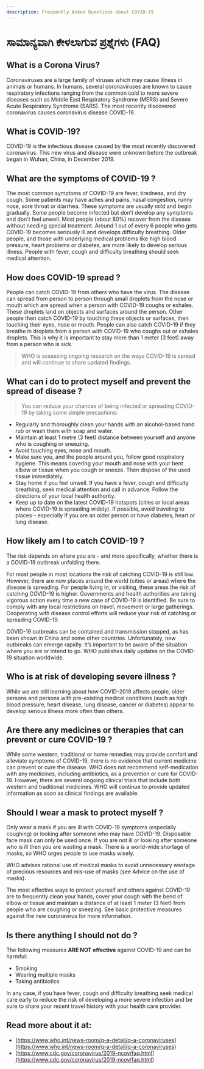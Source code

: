 ```yaml
---
description: Frequently Asked Questions about COVID-19
---
```


# ಸಾಮಾನ್ಯವಾಗಿ ಕೇಳಲಾಗುವ ಪ್ರಶ್ನೆಗಳು \(FAQ\)

## What is a Corona Virus?

Coronaviruses are a large family of viruses which may cause illness in animals or humans. In humans, several coronaviruses are known to cause respiratory infections ranging from the common cold to more severe diseases such as Middle East Respiratory Syndrome \(MERS\) and Severe Acute Respiratory Syndrome \(SARS\). The most recently discovered coronavirus causes coronavirus disease COVID-19.

## What is COVID-19?

COVID-19 is the infectious disease caused by the most recently discovered coronavirus. This new virus and disease were unknown before the outbreak began in Wuhan, China, in December 2019.

## What are the symptoms of COVID-19 ?

The most common symptoms of COVID-19 are fever, tiredness, and dry cough. Some patients may have aches and pains, nasal congestion, runny nose, sore throat or diarrhea. These symptoms are usually mild and begin gradually. Some people become infected but don’t develop any symptoms and don't feel unwell. Most people \(about 80%\) recover from the disease without needing special treatment. Around 1 out of every 6 people who gets COVID-19 becomes seriously ill and develops difficulty breathing. Older people, and those with underlying medical problems like high blood pressure, heart problems or diabetes, are more likely to develop serious illness. People with fever, cough and difficulty breathing should seek medical attention.

## How does COVID-19 spread ?

People can catch COVID-19 from others who have the virus. The disease can spread from person to person through small droplets from the nose or mouth which are spread when a person with COVID-19 coughs or exhales. These droplets land on objects and surfaces around the person. Other people then catch COVID-19 by touching these objects or surfaces, then touching their eyes, nose or mouth. People can also catch COVID-19 if they breathe in droplets from a person with COVID-19 who coughs out or exhales droplets. This is why it is important to stay more than 1 meter \(3 feet\) away from a person who is sick.

> WHO is assessing ongoing research on the ways COVID-19 is spread and will continue to share updated findings.

## What can i do to protect myself and prevent the spread of disease ?

> You can reduce your chances of being infected or spreading COVID-19 by taking some simple precautions:

* Regularly and thoroughly clean your hands with an alcohol-based hand rub or wash them with soap and water.
* Maintain at least 1 metre \(3 feet\) distance between yourself and anyone who is coughing or sneezing.
* Avoid touching eyes, nose and mouth.
* Make sure you, and the people around you, follow good respiratory hygiene. This means covering your mouth and nose with your bent elbow or tissue when you cough or sneeze. Then dispose of the used tissue immediately.
* Stay home if you feel unwell. If you have a fever, cough and difficulty breathing, seek medical attention and call in advance. Follow the directions of your local health authority.
* Keep up to date on the latest COVID-19 hotspots \(cities or local areas where COVID-19 is spreading widely\). If possible, avoid traveling to places  – especially if you are an older person or have diabetes, heart or lung disease.

## How likely am I to catch COVID-19 ?

The risk depends on where you are - and more specifically, whether there is a COVID-19 outbreak unfolding there.

For most people in most locations the risk of catching COVID-19 is still low. However, there are now places around the world \(cities or areas\) where the disease is spreading. For people living in, or visiting, these areas the risk of catching COVID-19 is higher. Governments and health authorities are taking vigorous action every time a new case of COVID-19 is identified. Be sure to comply with any local restrictions on travel, movement or large gatherings. Cooperating with disease control efforts will reduce your risk of catching or spreading COVID-19.

COVID-19 outbreaks can be contained and transmission stopped, as has been shown in China and some other countries. Unfortunately, new outbreaks can emerge rapidly. It’s important to be aware of the situation where you are or intend to go. WHO publishes daily updates on the COVID-19 situation worldwide.

## Who is at risk of developing severe illness ?

While we are still learning about how COVID-2019 affects people, older persons and persons with pre-existing medical conditions \(such as high blood pressure, heart disease, lung disease, cancer or diabetes\) appear to develop serious illness more often than others.

## Are there any medicines or therapies that can prevent or cure COVID-19 ?

While some western, traditional or home remedies may provide comfort and alleviate symptoms of COVID-19, there is no evidence that current medicine can prevent or cure the disease. WHO does not recommend self-medication with any medicines, including antibiotics, as a prevention or cure for COVID-19. However, there are several ongoing clinical trials that include both western and traditional medicines. WHO will continue to provide updated information as soon as clinical findings are available.

## Should I wear a mask to protect myself ?

Only wear a mask if you are ill with COVID-19 symptoms \(especially coughing\) or looking after someone who may have COVID-19. Disposable face mask can only be used once. If you are not ill or looking after someone who is ill then you are wasting a mask. There is a world-wide shortage of masks, so WHO urges people to use masks wisely.

WHO advises rational use of medical masks to avoid unnecessary wastage of precious resources and mis-use of masks \(see Advice on the use of masks\).

The most effective ways to protect yourself and others against COVID-19 are to frequently clean your hands, cover your cough with the bend of elbow or tissue and maintain a distance of at least 1 meter \(3 feet\) from people who are coughing or sneezing. See basic protective measures against the new coronavirus for more information.

## Is there anything I should not do ?

The following measures **ARE NOT effective** against COVID-19 and can be harmful:

* Smoking
* Wearing multiple masks
* Taking antibiotics

In any case, if you have fever, cough and difficulty breathing seek medical care early to reduce the risk of developing a more severe infection and be sure to share your recent travel history with your health care provider.

## Read more about it at:

* [https://www.who.int/news-room/q-a-detail/q-a-coronaviruses](https://www.who.int/news-room/q-a-detail/q-a-coronaviruses)
* [https://www.cdc.gov/coronavirus/2019-ncov/faq.html](https://www.cdc.gov/coronavirus/2019-ncov/faq.html)

